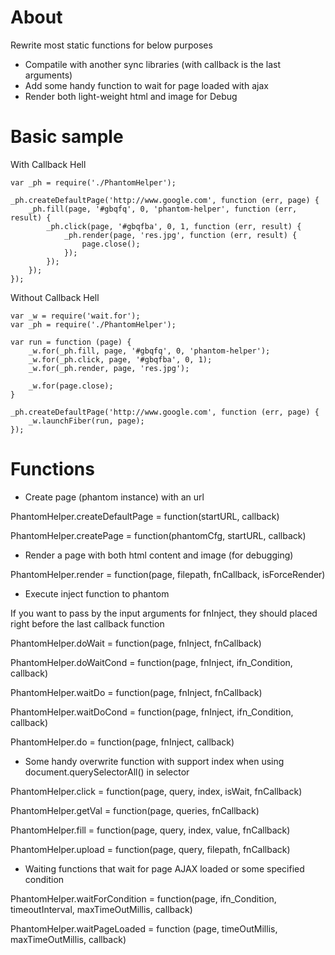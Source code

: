 # About

Rewrite most static functions for below purposes

* Compatile with another sync libraries (with callback is the last arguments)
* Add some handy function to wait for page loaded with ajax
* Render both light-weight html and image for Debug


# Basic sample

With Callback Hell

```
var _ph = require('./PhantomHelper');

_ph.createDefaultPage('http://www.google.com', function (err, page) {
	_ph.fill(page, '#gbqfq', 0, 'phantom-helper', function (err, result) {
		_ph.click(page, '#gbqfba', 0, 1, function (err, result) { 
			_ph.render(page, 'res.jpg', function (err, result) { 
				page.close();
			});
		});
	});
});

```

Without Callback Hell

```
var _w = require('wait.for');
var _ph = require('./PhantomHelper');

var run = function (page) {
	_w.for(_ph.fill, page, '#gbqfq', 0, 'phantom-helper');
	_w.for(_ph.click, page, '#gbqfba', 0, 1);
	_w.for(_ph.render, page, 'res.jpg');

	_w.for(page.close);
}

_ph.createDefaultPage('http://www.google.com', function (err, page) {
	_w.launchFiber(run, page);
});

```

# Functions

* Create page (phantom instance) with an url

PhantomHelper.createDefaultPage = function(startURL, callback)

PhantomHelper.createPage = function(phantomCfg, startURL, callback)

* Render a page with both html content and image (for debugging)

PhantomHelper.render = function(page, filepath, fnCallback, isForceRender)

* Execute inject function to phantom

If you want to pass by the input arguments for fnInject, they should placed right before the last callback function

PhantomHelper.doWait = function(page, fnInject, fnCallback)

PhantomHelper.doWaitCond = function(page, fnInject, ifn_Condition, callback)

PhantomHelper.waitDo = function(page, fnInject, fnCallback)

PhantomHelper.waitDoCond = function(page, fnInject, ifn_Condition, callback)

PhantomHelper.do = function(page, fnInject, callback)

* Some handy overwrite function with support index when using document.querySelectorAll() in selector

PhantomHelper.click = function(page, query, index, isWait, fnCallback)

PhantomHelper.getVal = function(page, queries, fnCallback)

PhantomHelper.fill = function(page, query, index, value, fnCallback)

PhantomHelper.upload = function(page, query, filepath, fnCallback)

* Waiting functions that wait for page AJAX loaded or some specified condition

PhantomHelper.waitForCondition = function(page, ifn_Condition, timeoutInterval, maxTimeOutMillis, callback)

PhantomHelper.waitPageLoaded = function (page, timeOutMillis, maxTimeOutMillis, callback)


